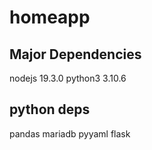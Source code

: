 # homeapp

## Major Dependencies
nodejs 19.3.0
python3 3.10.6

## python deps
pandas
mariadb
pyyaml
flask

